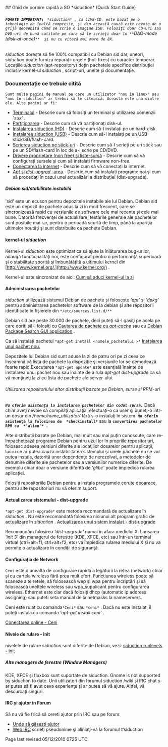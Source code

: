 <div id="main-page"></div>
<div class="divider" id="welcome-quick"></div>
## Ghid de pornire rapidă a SO  *siduction*  (Quick Start Guide)

###### **`FOARTE IMPORTANT:`** ` *siduction* , ca LIVE-CD, este bazat pe o tehnologie de înaltă compresie, şi din această cauză este nevoie de o grijă deosebită când se scrie o imagine ISO. Folosiţi doar CD-uri sau DVD-uri de bună calitate pe care să le scrieţi doar în **`DAO-mode (disk-at-once)`**  şi nu cu viteză mai mare de 8X.` 

 *siduction*  dorește să fie 100% compatibil cu Debian sid dar, uneori,  *siduction*  poate furniza reparații urgete (hot-fixes) cu caracter temporar. Locațiile  *siduction*  (apt-repository) dețin pachetele specifice distribuției inclusiv kernel-ul  *siduction* , script-uri, unelte și documentație.

### Documentație ce trebuie citită

`Sunt multe pagini de manual pe care un utilizator "nou în linux" sau "nou în siduction" ar trebui să le citească. Aceasta este una dintre ele. Alte pagini ar fi:` 

+  [Terminalul](term-konsole-ro.htm#term-kon)  - Descrie cum să folosiți un terminal și utilizarea comenzii  *'sux'* .  
+  [Partiționarea](part-gparted-ro.htm#partition)  - Descrie cum să vă partiționați disk-ul.   
+  [Instalarea siduction (HD)](hd-install-ro.htm#install-prep)  - Descrie cum să-l instalați pe un hard-disk.  
+  [Instalarea siduction (USB)](hd-install-opts-ro.htm#usb-hd)  - Descrie cum să-l instalați pe un USB-stick/SD/flash-card.  
+  [Scrierea siduction pe stick-uri](hd-ins-opts-oos-ro.htm#usb-hd#raw-usb)  - Descrie cum să-l scrieți pe un stick sau pe un SD/flash-card în loc de a-l scrie pe CD/DVD.  
+  [Drivere proprietare (non free) și liste-sursă](nf-firm-ro.htm)  - Descrie cum să vă configurați sursele și cum să instalați firmware non-free.  
+  [Conectarea la internet](inet-ceni-ro.htm#netcardconfig)  - Descrie cum să vă conectați la internet.  
+  [*Apt*  și  *dist-upgrad* -area](sys-admin-apt-ro.htm#apt-cook)  - Descrie cum să instalați programe noi și cum să procedați în cazul unei actualizări a distribuției (dist-upgrade).  

##### Debian sid/stabilitate instabilă

'sid' este un ecuson pentru depozitele instabile ale lui Debian. Debian sid este un depozit de pachete adus la zi în mod frecvent, care se sincronizează rapid cu versiunile de software cele mai recente şi cele mai bune. Datorită frecvenţei de actualizare, testările generale ale pachetelor sunt posibile mai rar, pentru o perioadă scurtă de timp, până la apariţia ultimelor noutăţi şi sunt distribuite ca pachete Debian. 

#### kernel-ul  *siduction* 

Kernel-ul  *siduction*  este optimizat ca să ajute la înlăturarea bug-urilor, adaugă functionalităţi noi, este configurat pentru o performanţă superioară şi o stabilitate sporită şi îmbunătăţită a ultimului kernel din [http://www.kernel.org/.](http://www.kernel.org/) . 

Kernel-ul este sincronizat de aici:  [Cum să aduci kernel-ul la zi](sys-admin-kern-upg-ro.htm#kern-upgrade) 

#### Administrarea pachetelor

 *siduction*  utilizează sistemul Debian de pachete și foloseste  *'apt'*  și  *'dpkg'*  pentru administrarea pachetelor software de la debian și alte repositorii identificate în fișierele din `*/etc/sources.list.d/**` 

Debian sid are peste 30.000 de pachete, deci puteţi să-l gasiţi pe acela pe care doriţi să-l folosiţi cu  [Cautarea de pachete cu  *apt-cache*](sys-admin-apt-ro.htm#apt-cache)  sau cu  [Debian Package Search GUI application](sys-admin-apt-ro.htm#gui-pacsea) .

Ca să instalaţi pachetul `*apt-get install <numele_pachetului >*`   [Instalarea unui pachet nou.](sys-admin-apt-ro.htm#apt-install) 

 Depozitele lui Debian sid sunt aduse la zi de patru ori pe zi ceea ce înseamnă că lista de pachete la dispoziţie şi versiunile lor se demodează foarte rapid.Executarea `*apt-get update*`  este esenţială înainte de instalarea unui pachet nou sau înainte de a rula *apt-get dist-upgrade*  ca să vă menţineţi la zi cu lista de pachete ale server-ului.

###### Utilizarea repositoriului altor distribuții bazate pe Debian, surse și RPM-uri

 ***`Nu oferim asistenţă la instalarea pachetelor din codul sursă.`***  Dacă chiar aveţi nevoie să compilaţi aplicaţia, efectuați-o ca user şi puneţi-o într-un dosar din  */home/nume_utilizator/*  fără s-o instalaţi în sistem. **`Nu oferim asistenţă la folosirea de  *checkinstall*`**  sau la **`convertirea pachetelor RPM cu  *'alien'* .`** 

Alte distribuții bazate pe Debian, mai mult sau mai puțin cunoscute, care re-împachetează programe Debian pentru uzul lor în propriile repositoriuri, folosesc adesea versiuni diferite ale locaţiilor dosarelor pentru aplicaţii, lucru ce ar putea cauza instabilitatea sistemului şi unele pachete nu se vor putea instala, datorită unor dependenţe de nerezolvat, a metodelor de denumire diferite ale pachetelor sau a versiunilor numerice diferite. De exemplu chiar doar o versiune diferită de  *'glibc'*  poate împiedica rularea aplicației.

Folosiți repositoriile Debian pentru a instala programele cerute deoarece, pentru alte repositoriuri nu vă oferim suport.

#### Actualizarea sistemului - dist-upgrade

`*apt-get dist-upgrade*`  este metoda recomandată de actualizare în  *siduction* . Nu este recomandată folosirea niciunui alt program grafic de actualizare în  *siduction* .  [Actualizarea unui sistem instalat - dist-upgrade](sys-admin-apt-ro.htm#apt-upgrade) 

Recomandăm folosirea  *'dist-upgrade'*  numai în afara mediului X. Lansarea  *'init 3'*  din managerul de ferestre (KDE, XFCE, etc) sau într-un terminal virtual (ctrl+alt+f1, ctrl+alt+f2, etc) va împiedica rularea mediului X şi nu va permite o actualizare în condiţii de siguranţă.

#### Configurația de Network 

`Ceni` este o unealtă de configurare rapidă a legăturii la rețea (network) chiar și cu cartela wireless fără prea mult efort. Functiunea wireless poate să scaneze alte retele, să folosească wep și wpa pentru încriptări și să folosească uneltele wireless sau wpa_supplicant pentru configurarea wireless. Ethernet este clar dacă folosiți dhcp (automatic ip address assigning) sau puteti seta manual de la netmasks la nameservers. 

Ceni este rulat cu comanda`*Ceni*`  sau `*ceni*` . Dacă nu este instalat, îl puteți instala cu comanda  *'apt-get install ceni'* . 

 [Conectarea online - Ceni](inet-ceni-ro.htm#netcardconfig) 

#### Nivele de rulare - init

nivelele de rulare  *siduction*  sunt diferite de Debian, vezi:  [siduction runlevels - init](sys-admin-gen-ro.htm#init) 

##### Alte managere de ferestre (Window Managers)

KDE, XFCE şi fluxbox sunt suportate de siduction. Gnome is not supported by siduction to date. Unii utilizatori din forumul siduction /wiki şi IRC chat s-ar putea să fi avut ceva experienţe şi ar putea să vă ajute. Altfel, vă descurcaţi singuri.

#### IRC și ajutor în Forum

Să nu vă fie frică să cereti ajutor prin IRC sau pe forum:

+  [Unde să găsești ajutor](help-ro.htm#help-gen)    
+  [Web IRC](http://thegrebs.com/oftc/)  scrieţi pseudonime şi aliniaţi-vă la forumul #siduction  

<div id="rev">Page last revised 05/12/2010 0725 UTC</div>

